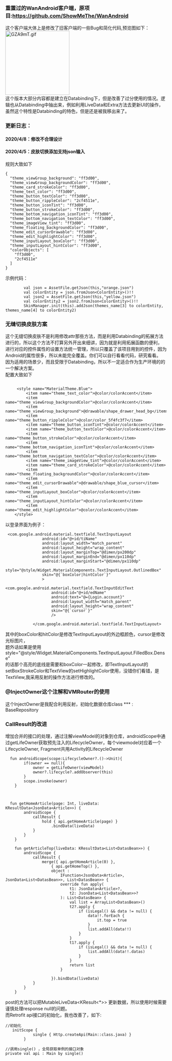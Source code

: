 ### 重置过的WanAndroid客户端，原项目:https://github.com/ShowMeThe/WanAndroid
这个客户端大体上是修改了旧客户端的一些Bug和简化代码,预览图如下：</br>
<img src="https://github.com/ShowMeThe/WanAndroid/blob/master/theme1.gif" width ="200" alt="GZA9mT.gif" border="0" /></br>
这个版本大部分内容都是建立在Databinding下，但是改善了过分使用的情况。逻辑也从Databinding中抽出来，例如利用LiveData和Extra方法去更新UI的操作，</br>
虽然这个特性是Databinding的特色，但是还是被我移出来了。</br>
### 更新日志：
#### 2020/4/8：修改不合理设计</br>
#### 2020/4/5：皮肤切换添加支持json输入</br>
规则大致如下
```
{
  "theme_viewGroup_background": "ff3d00",
  "theme_viewGroup_backgroundColor": "ff3d00",
  "theme_card_strokeColor": "ff3d00",
  "theme_text_color": "ff3d00",
  "theme_button_textColor": "ff3d00",
  "theme_button_rippleColor": "2cf4511e",
  "theme_button_iconTint": "ff3d00",
  "theme_button_strokeColor": "ff3d00",
  "theme_bottom_navigation_iconTint": "ff3d00",
  "theme_bottom_navigation_textColor": "ff3d00",
  "theme_imageView_tint": "ff3d00",
  "theme_floating_backgroundColor": "ff3d00",
  "theme_edit_cursorDrawable": "ff3d00",
  "theme_edit_highlightColor": "ff3d00",
  "theme_inputLayout_boxColor": "ff3d00",
  "theme_inputLayout_hintColor": "ff3d00",
  "colorObjects": [
    "ff3d00",
    "2cf4511e"
  ]
}
```
示例代码：
```
        val json = AssetFile.getJson(this,"orange.json")
        val colorEntity = json.fromJson<ColorEntity>()!!
        val json2 = AssetFile.getJson(this,"yellow.json")
        val colorEntity2 = json2.fromJson<ColorEntity>()!!
        SkinManager.init(this).addJson(themes_name[3] to colorEntity, themes_name[4] to colorEntity2)
```
### 无缝切换皮肤方案
这个无缝切换皮肤不是利用修改attr那些方法，而是利用Databinding的拓展方法进行的，所以这个方法不打算另外开出来细讲，因为就是利用拓展函数的便利，</br>
进行对应的控件属性的设置方法统一管理，所以只覆盖了该项目用到的控件，因为Android的属性很多，所以未能完全覆盖。你们可以自行看看代码，研究看看。</br>
因为适用的场景少，而且受限于Databinding，所以不一定适合作为生产环境的的一个解决方案。</br>
配置大致如下
```

     <style name="MaterialTheme.Blue">
         <item name="theme_text_color">@color/colorAccent</item>
         <item name="theme_viewGroup_backgroundColor">@color/colorAccent</item>
         <item name="theme_viewGroup_background">@drawable/shape_drawer_head_bg</item>
         <item name="theme_button_rippleColor">@color/color_5f4fc3f7</item>
         <item name="theme_button_iconTint">@color/colorAccent</item>
         <item name="theme_button_textColor">@color/colorAccent</item>
         <item name="theme_button_strokeColor">@color/colorAccent</item>
         <item name="theme_bottom_navigation_iconTint">@color/colorAccent</item>
         <item name="theme_bottom_navigation_textColor">@color/colorAccent</item>
         <item name="theme_imageView_tint">@color/colorAccent</item>
         <item name="theme_card_strokeColor">@color/colorAccent</item>
         <item name="theme_floating_backgroundColor">@color/colorAccent</item>
         <item name="theme_edit_cursorDrawable">@drawable/shape_blue_cursor</item>
         <item name="theme_inputLayout_boxColor">@color/colorAccent</item>
         <item name="theme_inputLayout_hintColor">@color/colorAccent</item>
         <item name="theme_edit_highlightColor">@color/colorAccent</item>
    </style>

```  
以登录界面为例子：</br>
```
 <com.google.android.material.textfield.TextInputLayout
                android:id="@+id/tiName"
                android:layout_width="match_parent"
                android:layout_height="wrap_content"
                android:layout_marginTop="@dimen/px200dp"
                android:layout_marginEnd="@dimen/px110dp"
                android:layout_marginStart="@dimen/px110dp"
                style="@style/Widget.MaterialComponents.TextInputLayout.OutlinedBox"
                skin="@{`boxColor|hintColor`}"
                >
                <com.google.android.material.textfield.TextInputEditText
                    android:id="@+id/edName"
                    android:text="@={Login.account}"
                    android:layout_width="match_parent"
                    android:layout_height="wrap_content"
                    skin="@{`cursor`}"
                    />

            </com.google.android.material.textfield.TextInputLayout>
```  
其中的boxColor和hitColor是修改TextInputLayout的外边框颜色，cursor是修改光标图片，</br>
题外话如果是使用 style="@style/Widget.MaterialComponents.TextInputLayout.FilledBox.Dense"</br>
的话那个高亮的底线是需要和boxColor一起修改，即TextInputLayout的setBoxStrokeColor和TextView的setHighlightColor使用，没错你们看错，是TextView,我采用反射的操作方法进行修改的。
### @InjectOwner这个注解和VMRouter的使用
这个InjectOwner是我配合利用反射，初始化数据仓库class *** : BaseRepository

### CallResult的改进
增加合并的接口的处理，通过注解viewModel的对象到仓库，androidScope中通过getLifeOwner获取预先注入的LifecycleOwner，每个viewmodel对应着一个LifecycleOwner, Fragment共用Activity的LifecycleOwner
```
  fun androidScope(scope:LifecycleOwner?.()->Unit){
        if(owner == null){
            owner = getLifeOwner(viewModel)
            owner?.lifecycle?.addObserver(this)
        }
        scope.invoke(owner)
    }



  fun getHomeArticle(page: Int, liveData: KResultData<JsonData<Article>>) {
        androidScope {
            callResult {
                hold { api.getHomeArticle(page) }
                    .bindData(liveData)
            }
        }
    }

    fun getArticleTop(liveData: KResultData<List<DatasBean>>) {
        androidScope {
            callResult {
                merge({ api.getHomeArticle(0) },
                    { api.getHomeTop() },
                    object :
                        IFunction<JsonData<Article>, JsonData<List<DatasBean>>, List<DatasBean>> {
                        override fun apply(
                            t1: JsonData<Article>?,
                            t2: JsonData<List<DatasBean>>?
                        ): List<DatasBean> {
                            val list = ArrayList<DatasBean>()
                            t2?.apply {
                                if (isLegal() && data != null) {
                                    data!!.forEach {
                                        it.top = true
                                    }
                                    list.addAll(data!!)
                                }
                            }
                            t1?.apply {
                                if (isLegal() && data != null) {
                                    list.addAll(data!!.datas)
                                }
                            }
                            return list
                        }

                    }).bindData(liveData)
            }
        }
    }

```  
post的方法可以把MutableLiveData<KResult<*>> 更新数据，所以使用时候需要谨慎处理response null的问题。</br>
而Retrofit api接口的初始化，我也改善了，如下:
```
//初始化
   initScope {
            single { Http.createApi(Main::class.java) }
        }
        
//调用single() ，全局获取单例的接口对象
private val api : Main by single()

```

